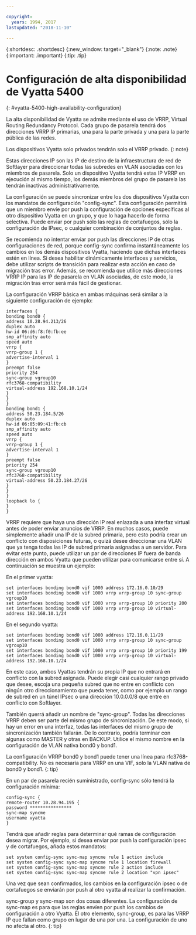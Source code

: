```yaml
---

copyright:
  years: 1994, 2017
lastupdated: "2018-11-10"

---
```


{:shortdesc: .shortdesc}
{:new_window: target="_blank"}
{:note: .note}
{:important: .important}
{:tip: .tip}

# Configuración de alta disponibilidad de Vyatta 5400
{: #vyatta-5400-high-availability-configuration}

La alta disponibilidad de Vyatta se admite mediante el uso de VRRP, Virtual Routing Redundancy Protocol. Cada grupo de pasarela tendrá dos direcciones VRRP IP primarias, una para la parte privada y una para la parte pública de las redes.

Los dispositivos Vyatta solo privados tendrán solo el VRRP privado.
{: note}

Estas direcciones IP son las IP de destino de la infraestructura de red de Softlayer para direccionar todas las subredes en VLAN asociadas con los miembros de pasarela. Solo un dispositivo Vyatta tendrá estas IP VRRP en ejecución al mismo tiempo, los demás miembros del grupo de pasarela las tendrán inactivas administrativamente.

La configuración se puede sincronizar entre los dos dispositivos Vyatta con los mandatos de configuración "config-sync". Esta configuración permitirá que un miembro envíe por push la configuración de opciones específicas al otro dispositivo Vyatta en un grupo, y que lo haga hacerlo de forma selectiva. Puede enviar por push sólo las reglas de cortafuegos, sólo la configuración de IPsec, o cualquier combinación de conjuntos de reglas.

Se recomienda no intentar enviar por push las direcciones IP de otras configuraciones de red, porque config-sync confirma instantáneamente los cambios en los demás dispositivos Vyatta, haciendo que dichas interfaces estén en línea. Si desea habilitar dinámicamente interfaces y servicios, debe utilizar scripts de transición para realizar esta acción en caso de migración tras error. Además, se recomienda que utilice más direcciones VRRP IP para las IP de pasarela en VLAN asociadas, de este modo, la migración tras error será más fácil de gestionar.

La configuración VRRP básica en ambas máquinas será similar a la siguiente configuración de ejemplo:

    interfaces {
    bonding bond0 {
    address 10.28.94.213/26
    duplex auto
    hw-id 06:d6:f8:f0:fb:ee
    smp_affinity auto
    speed auto
    vrrp {
    vrrp-group 1 {
    advertise-interval 1
    }
    preempt false
    priority 254
    sync-group vgroup10
    rfc3768-compatibility
    virtual-address 192.168.10.1/24
    }
    }
    }
    bonding bond1 {
    address 50.23.184.5/26
    duplex auto
    hw-id 06:05:09:41:fb:cb
    smp_affinity auto
    speed auto
    vrrp {
    vrrp-group 1 {
    advertise-interval 1
    }
    preempt false
    priority 254
    sync-group vgroup10
    rfc3768-compatibility
    virtual-address 50.23.184.27/26
    }
    }
    }
    loopback lo {
    }
    }

VRRP requiere que haya una dirección IP real enlazada a una interfaz virtual antes de poder enviar anuncios de VRRP. En muchos casos, puede simplemente añadir una IP de la subred primaria, pero esto podría crear un conflicto con disposiciones futuras, o quizá desee direccionar una VLAN que ya tenga todas las IP de subred primaria asignadas a un servidor. Para evitar este punto, puede utilizar un par de direcciones IP fuera de banda dirección en ambos Vyatta que pueden utilizar para comunicarse entre sí. A continuación se muestra un ejemplo:

En el primer vyatta:

    set interfaces bonding bond0 vif 1000 address 172.16.0.10/29
    set interfaces bonding bond0 vif 1000 vrrp vrrp-group 10 sync-group vgroup10
    set interfaces bonding bond0 vif 1000 vrrp vrrp-group 10 priority 200
    set interfaces bonding bond0 vif 1000 vrrp vrrp-group 10 virtual-address 192.168.10.1/24

En el segundo vyatta:

    set interfaces bonding bond0 vif 1000 address 172.16.0.11/29
    set interfaces bonding bond0 vif 1000 vrrp vrrp-group 10 sync-group vgroup10
    set interfaces bonding bond0 vif 1000 vrrp vrrp-group 10 priority 199
    set interfaces bonding bond0 vif 1000 vrrp vrrp-group 10 virtual-address 192.168.10.1/24

En este caso, ambos Vyattas tendrán su propia IP que no entrará en conflicto con la subred asignada. Puede elegir casi cualquier rango privado que desee, escoja una pequeña subred que no entre en conflicto con ningún otro direccionamiento que pueda tener, como por ejemplo un rango de subred en un túnel IPsec o una dirección 10.0.0.0/8 que entre en conflicto con Softlayer.

También querrá añadir un nombre de "sync-group". Todas las direcciones VRRP deben ser parte del mismo grupo de sincronización. De este modo, si hay un error en una interfaz, todas las interfaces del mismo grupo de sincronización también fallarán. De lo contrario, podría terminar con algunas como MASTER y otras en BACKUP. Utilice el mismo nombre en la configuración de VLAN nativa bond0 y bond1.

La configuración VRRP bond0 y bond1 puede tener una línea para rfc3768-compatibility. No es necesaria para VRRP en una VIF, solo la VLAN nativa de bond0 y bond1.
{: tip}

En un par de pasarela recién suministrado, config-sync sólo tendrá la configuración mínima:


    config-sync {
    remote-router 10.28.94.195 {
    password ****************
    sync-map syncme
    username vyatta
    }

Tendrá que añadir reglas para determinar qué ramas de configuración desea migrar. Por ejemplo, si desea enviar por push la configuración ipsec y de cortafuegos, añada estos mandatos:


    set system config-sync sync-map syncme rule 1 action include
    set system config-sync sync-map syncme rule 1 location firewall
    set system config-sync sync-map syncme rule 2 action include
    set system config-sync sync-map syncme rule 2 location "vpn ipsec"

Una vez que sean confirmados, los cambios en la configuración ipsec o de cortafuegos se enviarán por push al otro vyatta al realizar la confirmación.

sync-group y sync-map son dos cosas diferentes. La configuración de sync-map es para que las reglas envíen por push los cambios de configuración a otro Vyatta. El otro elemento, sync-group, es para las VRRP IP que fallan como grupo en lugar de una por una. La configuración de uno no afecta al otro.
{: tip}
